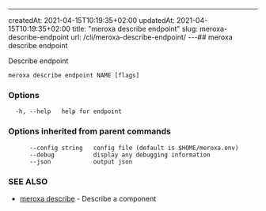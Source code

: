 ---
createdAt: 2021-04-15T10:19:35+02:00
updatedAt: 2021-04-15T10:19:35+02:00
title: "meroxa describe endpoint"
slug: meroxa-describe-endpoint
url: /cli/meroxa-describe-endpoint/
---## meroxa describe endpoint

Describe endpoint

```
meroxa describe endpoint NAME [flags]
```

### Options

```
  -h, --help   help for endpoint
```

### Options inherited from parent commands

```
      --config string   config file (default is $HOME/meroxa.env)
      --debug           display any debugging information
      --json            output json
```

### SEE ALSO

* [meroxa describe](/cli/meroxa-describe/)	 - Describe a component

